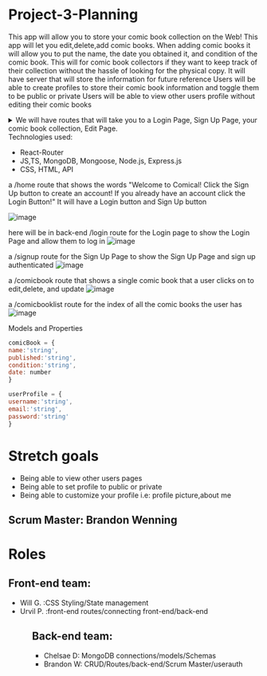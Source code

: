 # Project-3-Planning

This app will allow you to store your comic book collection on the Web!
This app will let you edit,delete,add comic books.
When adding comic books it will allow you to put the name, the date you obtained it, and condition of the comic book.
This will for comic book collectors if they want to keep track of their collection without the hassle of looking for the physical copy.
It will have server that will store the information for future reference
Users will be able to create profiles to store their comic book information and toggle them to be public or private
Users will be able to view other users profile without editing their comic books

<details>

  <summary>We will have routes that will take you to a Login Page, Sign Up Page, your comic book collection, Edit Page.</summary>
  
  # Routes
 <ul>
 <li>/login will take you to the login page</li>
 <li>/signup will take you to the sign up page</li>
 <li>/comicbooklist will take you to your comic book collection</li>
 <li>/comicbook will take you to the comic book you click on and enable you to edit/delete that particular comic book</li>
 <ul>
 
</details>
Technologies used:
<ul>
<li>React-Router</li>
<li>JS,TS, MongoDB, Mongoose, Node.js, Express.js</li>
<li> CSS, HTML, API </li>
</ul>




a /home route that shows the words "Welcome to Comical! Click the Sign Up button to create an account! If you already have an account click the Login Button!" It will have a Login button and Sign Up button

![image](https://user-images.githubusercontent.com/102195640/180117261-880a7a5b-ceb1-455f-b885-c267ffd1ac4d.png)

here will be in back-end /login route for the Login page to show the Login Page and allow them to log in
![image](https://user-images.githubusercontent.com/102195640/180117494-3b2605de-2cd6-4030-ada3-00b064322092.png)


a /signup route for the Sign Up Page to show the Sign Up Page and sign up authenticated
![image](https://user-images.githubusercontent.com/102195640/180117560-37c8fac3-53d9-4f86-8da3-24b78751f28c.png)

a /comicbook route that shows a single comic book that a user clicks on to edit,delete, and update
![image](https://user-images.githubusercontent.com/102195640/180117796-6cea163a-23c4-4e00-814b-ae8650489c23.png)

a /comicbooklist  route for the index of all the comic books the user has
![image](https://user-images.githubusercontent.com/102195640/180117867-c66ac2ef-9455-46b1-aafa-fa45c42de006.png)


Models and Properties
 ```js 
comicBook = {
name:'string',
published:'string',
condition:'string',
date: number
}

userProfile = {
username:'string',
email:'string',
password:'string'
}
```


# Stretch goals
<ul>
<li>Being able to view other users pages</li>
<li>Being able to set profile to public or private</li>
<li>Being able to customize your profile i.e: profile picture,about me</li>
</ul>

## Scrum Master: Brandon Wenning

# Roles
## Front-end team:
<ul>
<li> Will G. :CSS Styling/State management</li>
<li> Urvil P. :front-end routes/connecting front-end/back-end </li>
<ul>

## Back-end team:
<ul>
<li>Chelsae D: MongoDB connections/models/Schemas </li>
<li>Brandon W: CRUD/Routes/back-end/Scrum Master/userauth </li>
</ul>


